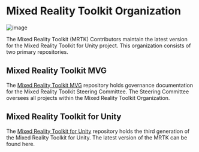 # Mixed Reality Toolkit Organization

![image](https://github.com/MixedRealityToolkit/.github/assets/36461279/9c20c71f-0650-4e4e-957c-9b7a9afaf1ea)

The Mixed Reality Toolkit (MRTK) Contributors maintain the latest version for the Mixed Reality Toolkit for Unity project. 
This organization consists of two primary repositories.

## Mixed Reality Toolkit MVG

The [Mixed Reality Toolkit MVG](https://github.com/MixedRealityToolkit/MixedRealityToolkit-MVG) repository holds 
governance documentation for the Mixed Reality Toolkit Steering Committee. The Steering Committee oversees all 
projects within the Mixed Reality Toolkit Organization.

## Mixed Reality Toolkit for Unity

The [Mixed Reality Toolkit for Unity](https://github.com/MixedRealityToolkit/MixedRealityToolkit-Unity) repository 
holds the third generation of the Mixed Reality Toolkit for Unity. The latest version of the MRTK can be found here.
